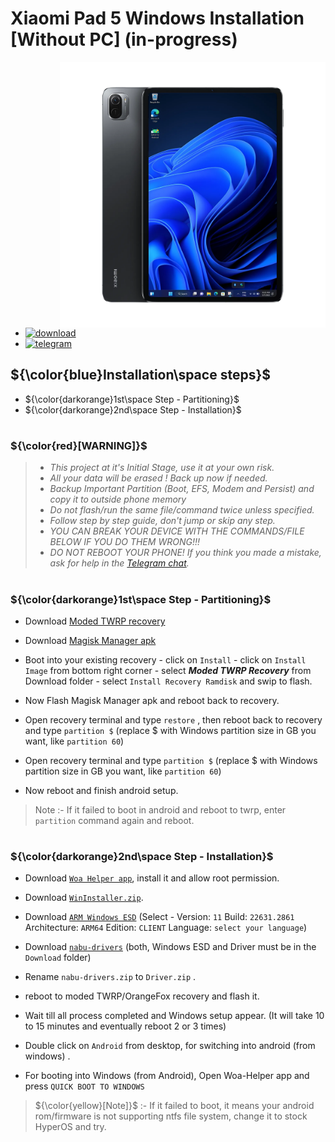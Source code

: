 # Xiaomi Pad 5 Windows Installation [Without PC] (in-progress)
<img align="right" src="nabu.png" width="425" alt="Windows 11 Running On A Xiaomi Pad 5">

- [![download](https://github.com/Kumar-Jy/Windows-in-PocoF1-Without-PC/assets/20044626/3abc8b52-c5c6-4495-b623-d1312195d639)](https://youtu.be/)
- [![telegram](https://img.shields.io/badge/chat-telegram-brightgreen.svg?logo=telegram&style=flat-square)](https://t.me/WinInstaller)
## ${\color{blue}Installation\space steps}$ 
- ${\color{darkorange}1st\space Step - Partitioning}$
- ${\color{darkorange}2nd\space Step - Installation}$
#

### ${\color{red}[WARNING]}$
> - _This project at it's Initial Stage, use it at your own risk._
> - _All your data will be erased ! Back up now if needed._
> - _Backup Important Partition (Boot, EFS, Modem and Persist) and copy it to outside phone memory_
> - _Do not flash/run the same file/command twice unless specified._
> - _Follow step by step guide, don't jump or skip any step._
> - _YOU CAN BREAK YOUR DEVICE WITH THE COMMANDS/FILE BELOW IF YOU DO THEM WRONG!!!_
> - _DO NOT REBOOT YOUR PHONE! If you think you made a mistake, ask for help in the [Telegram chat](https://t.me/WinInstaller)._
#

### **${\color{darkorange}1st\space Step - Partitioning}$** 
- Download [Moded TWRP recovery](https://github.com/Kumar-Jy/Windows-in-NABU-Without-PC/releases/tag/Moded-TWRP-Recovery)
  
- Download [Magisk Manager apk](https://github.com/topjohnwu/Magisk/releases/download/v27.0/Magisk-v27.0.apk)
  
- Boot into your existing recovery - click on `Install` - click on `Install Image` from bottom right corner - select _**Moded TWRP Recovery**_ from Download folder - select `Install Recovery Ramdisk` and swip to flash.
  
- Now Flash Magisk Manager apk and reboot back to recovery.
  
- Open recovery terminal and type `restore` , then reboot back to recovery and type `partition $` (replace $ with Windows partition size in GB you want, like `partition 60`)

- Open recovery terminal and type `partition $` (replace $ with Windows partition size in GB you want, like `partition 60`)
  
- Now reboot and finish android setup.
  
> Note :- If it failed to boot in android and reboot to twrp, enter `partition` command again and reboot.
#

### **${\color{darkorange}2nd\space Step - Installation}$**
- Download [`Woa Helper app`](https://github.com/Marius586/WoA-Helper-update/releases/tag/WOA), install it and allow root permission.
  
- Download [`WinInstaller.zip`](https://github.com/Kumar-Jy/Windows-in-NABU-Without-PC/releases/tag/Nabu-WinInstaller).
  
- Download [`ARM Windows ESD`](https://worproject.com/esd) (Select - Version:  `11` Build:  `22631.2861` Architecture:  `ARM64` Edition:  `CLIENT` Language:  `select your language`)

- Download [```nabu-drivers```](https://github.com/erdilS/Port-Windows-11-Xiaomi-Pad-5/releases/tag/Drivers) (both, Windows ESD and Driver must be in the `Download` folder)
  
- Rename `nabu-drivers.zip` to `Driver.zip` .
  
- reboot to moded TWRP/OrangeFox recovery and flash it.
  
- Wait till all process completed and Windows setup appear. (It will take 10 to 15 minutes and eventually reboot 2 or 3 times)

- Double click on `Android` from desktop, for switching into android (from windows) .

- For booting into Windows (from Android), Open Woa-Helper app and press `QUICK BOOT TO WINDOWS`

> ${\color{yellow}[Note]}$ :- If it failed to boot, it means your android rom/firmware is not supporting ntfs file system, change it to stock HyperOS and try.
#

